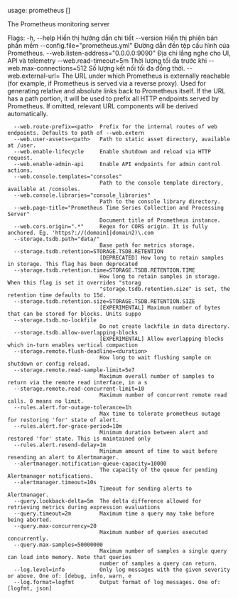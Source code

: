 usage: prometheus [<flags>]

The Prometheus monitoring server

Flags:
  -h, --help                     Hiển thị hướng dẫn chi tiết
      --version                  Hiển thị phiên bản phần mềm
      --config.file="prometheus.yml"
                                 Đường dẫn đền tệp cấu hình của Prometheus.
      --web.listen-address="0.0.0.0:9090"
                                 Địa chỉ lắng nghe cho UI, API và telemetry
      --web.read-timeout=5m      Thời lượng tối đa trước khi 
      --web.max-connections=512  Số lượng kết nối tối đa đồng thời.
      --web.external-url=<URL>   The URL under which Prometheus is externally reachable (for example, if Prometheus is served via a reverse proxy). Used for generating relative and absolute links back to Prometheus itself. If the URL has a path portion, it will be used to prefix all HTTP endpoints served by Prometheus. If omitted, relevant URL components will be derived automatically.
         
      --web.route-prefix=<path>  Prefix for the internal routes of web endpoints. Defaults to path of --web.extern
      --web.user-assets=<path>   Path to static asset directory, available at /user.
      --web.enable-lifecycle     Enable shutdown and reload via HTTP request.
      --web.enable-admin-api     Enable API endpoints for admin control actions.
      --web.console.templates="consoles"
                                 Path to the console template directory, available at /consoles.
      --web.console.libraries="console_libraries"
                                 Path to the console library directory.
      --web.page-title="Prometheus Time Series Collection and Processing Server"
                                 Document title of Prometheus instance.
      --web.cors.origin=".*"     Regex for CORS origin. It is fully anchored. Eg. 'https?://(domain1|domain2)\.com
      --storage.tsdb.path="data/"
                                 Base path for metrics storage.
      --storage.tsdb.retention=STORAGE.TSDB.RETENTION
                                 [DEPRECATED] How long to retain samples in storage. This flag has been deprecated
      --storage.tsdb.retention.time=STORAGE.TSDB.RETENTION.TIME
                                 How long to retain samples in storage. When this flag is set it overrides "storag
                                 "storage.tsdb.retention.size" is set, the retention time defaults to 15d.
      --storage.tsdb.retention.size=STORAGE.TSDB.RETENTION.SIZE
                                 [EXPERIMENTAL] Maximum number of bytes that can be stored for blocks. Units suppo
      --storage.tsdb.no-lockfile
                                 Do not create lockfile in data directory.
      --storage.tsdb.allow-overlapping-blocks
                                 [EXPERIMENTAL] Allow overlapping blocks which in-turn enables vertical compaction
      --storage.remote.flush-deadline=<duration>
                                 How long to wait flushing sample on shutdown or config reload.
      --storage.remote.read-sample-limit=5e7
                                 Maximum overall number of samples to return via the remote read interface, in a s
      --storage.remote.read-concurrent-limit=10
                                 Maximum number of concurrent remote read calls. 0 means no limit.
      --rules.alert.for-outage-tolerance=1h
                                 Max time to tolerate prometheus outage for restoring 'for' state of alert.
      --rules.alert.for-grace-period=10m
                                 Minimum duration between alert and restored 'for' state. This is maintained only
      --rules.alert.resend-delay=1m
                                 Minimum amount of time to wait before resending an alert to Alertmanager.
      --alertmanager.notification-queue-capacity=10000
                                 The capacity of the queue for pending Alertmanager notifications.
      --alertmanager.timeout=10s
                                 Timeout for sending alerts to Alertmanager.
      --query.lookback-delta=5m  The delta difference allowed for retrieving metrics during expression evaluations
      --query.timeout=2m         Maximum time a query may take before being aborted.
      --query.max-concurrency=20
                                 Maximum number of queries executed concurrently.
      --query.max-samples=50000000
                                 Maximum number of samples a single query can load into memory. Note that queries
                                 number of samples a query can return.
      --log.level=info           Only log messages with the given severity or above. One of: [debug, info, warn, e
      --log.format=logfmt        Output format of log messages. One of: [logfmt, json]
